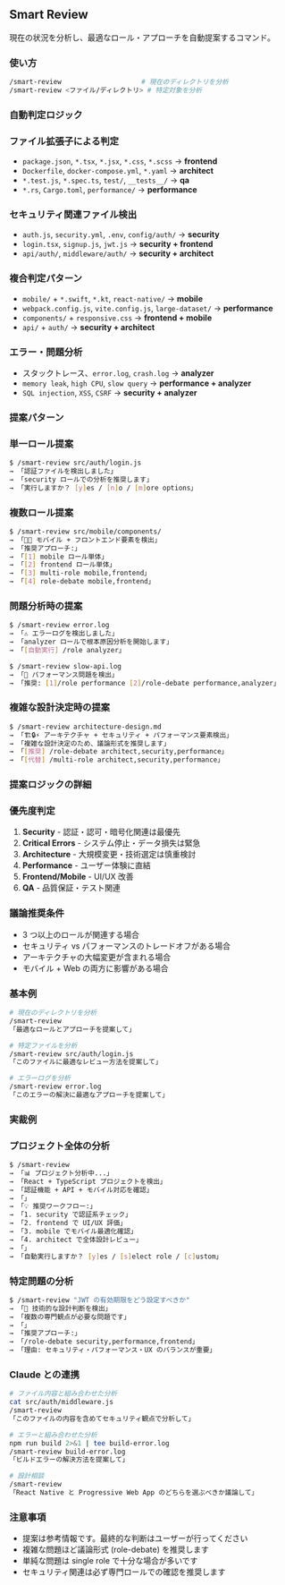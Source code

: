 ## Smart Review

現在の状況を分析し、最適なロール・アプローチを自動提案するコマンド。

### 使い方

```bash
/smart-review                    # 現在のディレクトリを分析
/smart-review <ファイル/ディレクトリ> # 特定対象を分析
```

### 自動判定ロジック

### ファイル拡張子による判定

- `package.json`, `*.tsx`, `*.jsx`, `*.css`, `*.scss` → **frontend**
- `Dockerfile`, `docker-compose.yml`, `*.yaml` → **architect**
- `*.test.js`, `*.spec.ts`, `test/`, `__tests__/` → **qa**
- `*.rs`, `Cargo.toml`, `performance/` → **performance**

### セキュリティ関連ファイル検出

- `auth.js`, `security.yml`, `.env`, `config/auth/` → **security**
- `login.tsx`, `signup.js`, `jwt.js` → **security + frontend**
- `api/auth/`, `middleware/auth/` → **security + architect**

### 複合判定パターン

- `mobile/` + `*.swift`, `*.kt`, `react-native/` → **mobile**
- `webpack.config.js`, `vite.config.js`, `large-dataset/` → **performance**
- `components/` + `responsive.css` → **frontend + mobile**
- `api/` + `auth/` → **security + architect**

### エラー・問題分析

- スタックトレース、`error.log`, `crash.log` → **analyzer**
- `memory leak`, `high CPU`, `slow query` → **performance + analyzer**
- `SQL injection`, `XSS`, `CSRF` → **security + analyzer**

### 提案パターン

### 単一ロール提案

```bash
$ /smart-review src/auth/login.js
→ 「認証ファイルを検出しました」
→ 「security ロールでの分析を推奨します」
→ 「実行しますか？ [y]es / [n]o / [m]ore options」
```

### 複数ロール提案

```bash
$ /smart-review src/mobile/components/
→ 「📱🎨 モバイル + フロントエンド要素を検出」
→ 「推奨アプローチ:」
→ 「[1] mobile ロール単体」
→ 「[2] frontend ロール単体」
→ 「[3] multi-role mobile,frontend」
→ 「[4] role-debate mobile,frontend」
```

### 問題分析時の提案

```bash
$ /smart-review error.log
→ 「⚠️ エラーログを検出しました」
→ 「analyzer ロールで根本原因分析を開始します」
→ 「[自動実行] /role analyzer」

$ /smart-review slow-api.log
→ 「🐌 パフォーマンス問題を検出」
→ 「推奨: [1]/role performance [2]/role-debate performance,analyzer」
```

### 複雑な設計決定時の提案

```bash
$ /smart-review architecture-design.md
→ 「🏗️🔒⚡ アーキテクチャ + セキュリティ + パフォーマンス要素検出」
→ 「複雑な設計決定のため、議論形式を推奨します」
→ 「[推奨] /role-debate architect,security,performance」
→ 「[代替] /multi-role architect,security,performance」
```

### 提案ロジックの詳細

### 優先度判定

1. **Security** - 認証・認可・暗号化関連は最優先
2. **Critical Errors** - システム停止・データ損失は緊急
3. **Architecture** - 大規模変更・技術選定は慎重検討
4. **Performance** - ユーザー体験に直結
5. **Frontend/Mobile** - UI/UX 改善
6. **QA** - 品質保証・テスト関連

### 議論推奨条件

- 3 つ以上のロールが関連する場合
- セキュリティ vs パフォーマンスのトレードオフがある場合
- アーキテクチャの大幅変更が含まれる場合
- モバイル + Web の両方に影響がある場合

### 基本例

```bash
# 現在のディレクトリを分析
/smart-review
「最適なロールとアプローチを提案して」

# 特定ファイルを分析
/smart-review src/auth/login.js
「このファイルに最適なレビュー方法を提案して」

# エラーログを分析
/smart-review error.log
「このエラーの解決に最適なアプローチを提案して」
```

### 実裁例

### プロジェクト全体の分析

```bash
$ /smart-review
→ 「📊 プロジェクト分析中...」
→ 「React + TypeScript プロジェクトを検出」
→ 「認証機能 + API + モバイル対応を確認」
→ 「」
→ 「💡 推奨ワークフロー:」
→ 「1. security で認証系チェック」
→ 「2. frontend で UI/UX 評価」
→ 「3. mobile でモバイル最適化確認」
→ 「4. architect で全体設計レビュー」
→ 「」
→ 「自動実行しますか？ [y]es / [s]elect role / [c]ustom」
```

### 特定問題の分析

```bash
$ /smart-review "JWT の有効期限をどう設定すべきか"
→ 「🤔 技術的な設計判断を検出」
→ 「複数の専門観点が必要な問題です」
→ 「」
→ 「推奨アプローチ:」
→ 「/role-debate security,performance,frontend」
→ 「理由: セキュリティ・パフォーマンス・UX のバランスが重要」
```

### Claude との連携

```bash
# ファイル内容と組み合わせた分析
cat src/auth/middleware.js
/smart-review
「このファイルの内容を含めてセキュリティ観点で分析して」

# エラーと組み合わせた分析
npm run build 2>&1 | tee build-error.log
/smart-review build-error.log
「ビルドエラーの解決方法を提案して」

# 設計相談
/smart-review
「React Native と Progressive Web App のどちらを選ぶべきか議論して」
```

### 注意事項

- 提案は参考情報です。最終的な判断はユーザーが行ってください
- 複雑な問題ほど議論形式 (role-debate) を推奨します
- 単純な問題は single role で十分な場合が多いです
- セキュリティ関連は必ず専門ロールでの確認を推奨します
